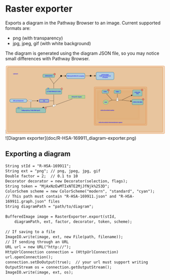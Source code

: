 # Raster exporter
Exports a diagram in the Pathway Browser to an image.
Current supported formats are:
- png (with transparency)
- jpg, jpeg, gif (with white background)

The diagram is generated using the diagram JSON file, so you may notice 
small differences with Pathway Browser.

<div>
<img src=doc/R-HSA-169911_pathway-browser.png/>
</div>
![Diagram exporter](doc/R-HSA-169911_diagram-exporter.png)

## Exporting a diagram

```
String stId = "R-HSA-169911";
String ext = "png"; // png, jpeg, jpg, gif
Double factor = 2;  // 0.1 to 10
Decorator decorator = new Decorator(selection, flags);
String token = "MjAxNzEwMTIxNTE2MjJfNjk%253D";
ColorSchem scheme = new ColorScheme("modern", "standard", "cyan");
// This path must contain "R-HSA-169911.json" and "R-HSA-169911.graph.json" files
String diagramPath = "path/to/diagram";

BufferedImage image = RasterExporter.export(stId,
    diagramPath, ext, factor, decorator, token, scheme);

// If saving to a file
ImageIO.write(image, ext, new File(path, filename));
// If sending through an URL
URL url = new URL("http://");
HttpUrlConnection connection = (HttpUrlConnection)
url.openConnection();
connection.setDoOutput(true);  // your url must support writing
OutputStream os = connection.getOutputStream();
ImageIO.write(image, ext, os);
```
